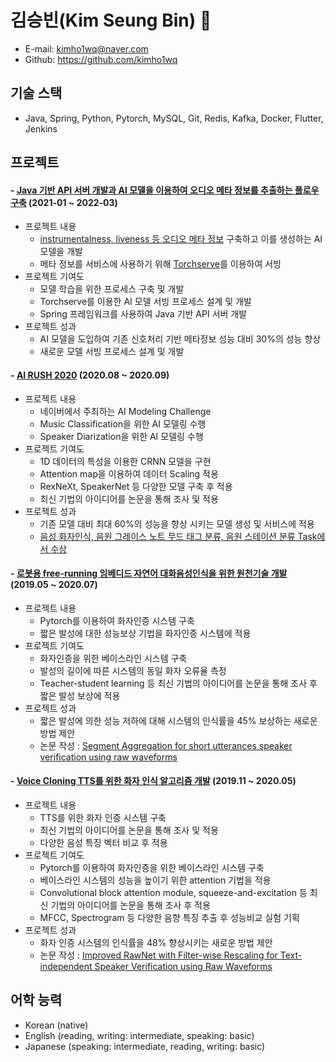 # 김승빈(Kim Seung Bin) 👋
- E-mail: kimho1wq@naver.com
- Github: https://github.com/kimho1wq

## 기술 스택
- Java, Spring, Python, Pytorch, MySQL, Git, Redis, Kafka, Docker, Flutter, Jenkins

## 프로젝트
#### - [Java 기반 API 서버 개발과 AI 모델을 이용하여 오디오 메타 정보를 추출하는 플로우 구축](https://github.com/kimho1wq/audio-meta) (2021-01 ~ 2022-03)
- 프로젝트 내용
  -	[instrumentalness, liveness 등 오디오 메타 정보](https://developer.spotify.com/documentation/web-api/reference/get-audio-features) 구축하고 이를 생성하는 AI 모델을 개발
  -	메타 정보를 서비스에 사용하기 위해 [Torchserve](https://github.com/pytorch/serve)를 이용하여 서빙
- 프로젝트 기여도
  -	모델 학습을 위한 프로세스 구축 및 개발
  -	Torchserve를 이용한 AI 모델 서빙 프로세스 설계 및 개발
  -	Spring 프레임워크를 사용하여 Java 기반 API 서버 개발 
- 프로젝트 성과
  -	AI 모델을 도입하여 기존 신호처리 기반 메타정보 성능 대비 30%의 성능 향상
  -	새로운 모델 서빙 프로세스 설계 및 개발


#### - [AI RUSH 2020](https://github.com/kimho1wq/AIRUSH-2020) (2020.08 ~ 2020.09)
- 프로젝트 내용
  -	네이버에서 주최하는 AI Modeling Challenge
  -	Music Classification을 위한 AI 모델링 수행
  -	Speaker Diarization을 위한 AI 모델링 수행
- 프로젝트 기여도
  -	1D 데이터의 특성을 이용한 CRNN 모델을 구현
  -	Attention map을 이용하여 데이터 Scaling 적용
  -	RexNeXt, SpeakerNet 등 다양한 모델 구축 후 적용
  -	최신 기법의 아이디어를 논문을 통해 조사 및 적용
- 프로젝트 성과
  -	기존 모델 대비 최대 60%의 성능을 향상 시키는 모델 생성 및 서비스에 적용
  -	[음성 화자인식, 음원 그레이스 노트 무드 태그 분류, 음원 스테이션 분류 Task에서 수상](https://github.com/kimho1wq/kimho1wq/blob/main/AIRUSH2020/Final%20Ranking.pdf)


#### - [로봇용 free-running 임베디드 자연어 대화음성인식을 위한 원천기술 개발](https://github.com/kimho1wq/SegmentAggregation) (2019.05 ~ 2020.07)
- 프로젝트 내용
  -	Pytorch를 이용하여 화자인증 시스템 구축
  -	짧은 발성에 대한 성능보상 기법을 화자인증 시스템에 적용
- 프로젝트 기여도
  -	화자인증을 위한 베이스라인 시스템 구축
  -	발성의 길이에 따른 시스템의 동일 화자 오류율 측정
  -	Teacher-student learning 등 최신 기법의 아이디어를 논문을 통해 조사 후 짧은 발성 보상에 적용
- 프로젝트 성과
  -	짧은 발성에 의한 성능 저하에 대해 시스템의 인식률을 45% 보상하는 새로운 방법 제안
  -	논문 작성 : [Segment Aggregation for short utterances speaker verification using raw waveforms](https://www.isca-speech.org/archive_v0/Interspeech_2020/pdfs/1564.pdf)


#### - [Voice Cloning TTS를 위한 화자 인식 알고리즘 개발](https://github.com/Jungjee/RawNet) (2019.11 ~ 2020.05)
- 프로젝트 내용
  -	TTS를 위한 화자 인증 시스템 구축
  -	최신 기법의 아이디어를 논문을 통해 조사 및 적용
  -	다양한 음성 특징 벡터 비교 후 적용
- 프로젝트 기여도
  -	Pytorch를 이용하여 화자인증을 위한 베이스라인 시스템 구축
  -	베이스라인 시스템의 성능을 높이기 위한 attention 기법을 적용
  -	Convolutional block attention module, squeeze-and-excitation 등 최신 기법의 아이디어를 논문을 통해 조사 후 적용
  -	MFCC, Spectrogram 등 다양한 음향 특징 추출 후 성능비교 실험 기획
- 프로젝트 성과
  -	화자 인증 시스템의 인식률을 48% 향상시키는 새로운 방법 제안 
  -	논문 작성 : [Improved RawNet with Filter-wise Rescaling for Text-independent Speaker Verification using Raw Waveforms](https://www.isca-speech.org/archive_v0/Interspeech_2020/pdfs/1011.pdf) 


## 어학 능력
- Korean (native)
- English (reading, writing: intermediate, speaking: basic)
- Japanese (speaking: intermediate, reading, writing: basic)

